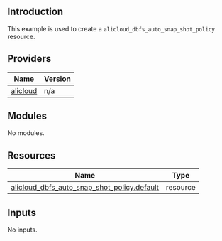 <!-- BEGIN_TF_DOCS -->
## Introduction

This example is used to create a `alicloud_dbfs_auto_snap_shot_policy` resource.

## Providers

| Name | Version |
|------|---------|
| <a name="provider_alicloud"></a> [alicloud](#provider\_alicloud) | n/a |

## Modules

No modules.

## Resources

| Name | Type |
|------|------|
| [alicloud_dbfs_auto_snap_shot_policy.default](https://registry.terraform.io/providers/aliyun/alicloud/latest/docs/resources/dbfs_auto_snap_shot_policy) | resource |

## Inputs

No inputs.
<!-- END_TF_DOCS -->    